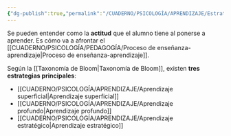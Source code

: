 ```yaml
---
{"dg-publish":true,"permalink":"/CUADERNO/PSICOLOGÍA/APRENDIZAJE/Estrategias de aprendizaje/"}
---
```


Se pueden entender como la **actitud** que el alumno tiene al ponerse a aprender. Es cómo va a afrontar el [[CUADERNO/PSICOLOGÍA/PEDAGOGÍA/Proceso de enseñanza-aprendizaje\|Proceso de enseñanza-aprendizaje]].

Según la [[Taxonomía de Bloom\|Taxonomía de Bloom]], existen **tres estrategias principales**:
- [[CUADERNO/PSICOLOGÍA/APRENDIZAJE/Aprendizaje superficial\|Aprendizaje superficial]]
- [[CUADERNO/PSICOLOGÍA/APRENDIZAJE/Aprendizaje profundo\|Aprendizaje profundo]]
- [[CUADERNO/PSICOLOGÍA/APRENDIZAJE/Aprendizaje estratégico\|Aprendizaje estratégico]]
